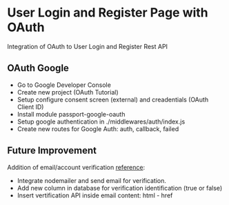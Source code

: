 # User Login and Register Page with OAuth
Integration of OAuth to User Login and Register Rest API

## OAuth Google
- Go to Google Developer Console
- Create new project (OAuth Tutorial)
- Setup configure consent screen (external) and creadentials (OAuth Client ID)
- Install module passport-google-oauth
- Setup google authentication in ./middlewares/auth/index.js
- Create new routes for Google Auth: auth, callback, failed

## Future Improvement
Addition of email/account verification [reference](https://www.youtube.com/watch?v=76tKpVbjhu8):
- Integrate nodemailer and send email for verification.
- Add new column in database for verification identification (true or false)
- Insert vertification API inside email content: html - href



